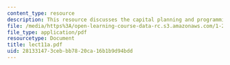 ```yaml
---
content_type: resource
description: This resource discusses the capital planning and programming at the MBTA.
file: /media/https%3A/open-learning-course-data-rc.s3.amazonaws.com/1-259j-transit-management-fall-2006/281331473cebbb7820ca16b1b9d94bdd_lect11a.pdf
file_type: application/pdf
resourcetype: Document
title: lect11a.pdf
uid: 28133147-3ceb-bb78-20ca-16b1b9d94bdd
---
```

